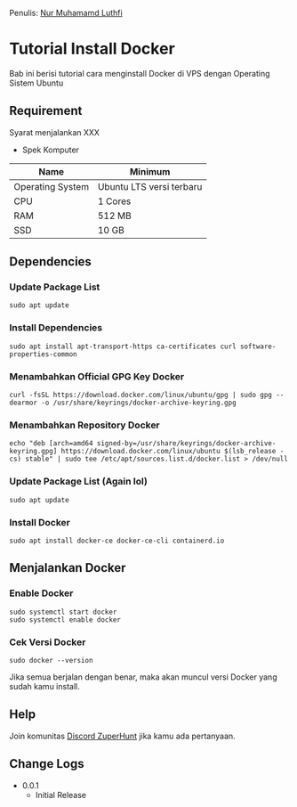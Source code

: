 Penulis: [Nur Muhamamd Luthfi](https://x.com/luthfi0x)

# Tutorial Install Docker
Bab ini berisi tutorial cara menginstall Docker di VPS dengan Operating Sistem Ubuntu

## Requirement
Syarat menjalankan XXX
- Spek Komputer
  
| Name | Minimum |
| ------------- | ------------- |
| Operating System  | Ubuntu LTS versi terbaru  |
| CPU  | 1 Cores  |
| RAM  | 512 MB  |
| SSD  | 10 GB  |
  
## Dependencies

### Update Package List 
```
sudo apt update
```

### Install Dependencies
```
sudo apt install apt-transport-https ca-certificates curl software-properties-common
```

### Menambahkan Official GPG Key Docker
```
curl -fsSL https://download.docker.com/linux/ubuntu/gpg | sudo gpg --dearmor -o /usr/share/keyrings/docker-archive-keyring.gpg
```

### Menambahkan Repository Docker
```
echo "deb [arch=amd64 signed-by=/usr/share/keyrings/docker-archive-keyring.gpg] https://download.docker.com/linux/ubuntu $(lsb_release -cs) stable" | sudo tee /etc/apt/sources.list.d/docker.list > /dev/null
```

### Update Package List (Again lol)
```
sudo apt update
```

### Install Docker
```
sudo apt install docker-ce docker-ce-cli containerd.io
```

## Menjalankan Docker

### Enable Docker
```
sudo systemctl start docker
sudo systemctl enable docker
```

### Cek Versi Docker
```
sudo docker --version
```

Jika semua berjalan dengan benar, maka akan muncul versi Docker yang sudah kamu install.

## Help
Join komunitas [Discord ZuperHunt](https://t.co/n7TeWVlA48) jika kamu ada pertanyaan.

## Change Logs
* 0.0.1
    * Initial Release
